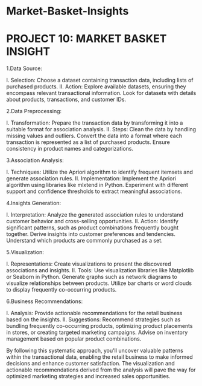 # Market-Basket-Insights
# PROJECT 10: MARKET BASKET INSIGHT

1.Data Source:

I.	Selection: Choose a dataset containing transaction data, including lists of purchased products.
II.	Action: Explore available datasets, ensuring they encompass relevant transactional information. Look for datasets with details about products, transactions, and customer IDs.

2.Data Preprocessing:

I.	Transformation: Prepare the transaction data by transforming it into a suitable format for association analysis.
II.	Steps: Clean the data by handling missing values and outliers. Convert the data into a format where each transaction is represented as a list of purchased products. Ensure consistency in product names and categorizations.

3.Association Analysis:

I.	Techniques: Utilize the Apriori algorithm to identify frequent itemsets and generate association rules.
II.	Implementation: Implement the Apriori algorithm using libraries like mlxtend in Python. Experiment with different support and confidence thresholds to extract meaningful associations.

4.Insights Generation:

I.	Interpretation: Analyze the generated association rules to understand customer behavior and cross-selling opportunities.
II.	Action: Identify significant patterns, such as product combinations frequently bought together. Derive insights into customer preferences and tendencies. Understand which products are commonly purchased as a set.

5.Visualization:

I.	Representations: Create visualizations to present the discovered associations and insights.
II.	Tools: Use visualization libraries like Matplotlib or Seaborn in Python. Generate graphs such as network diagrams to visualize relationships between products. Utilize bar charts or word clouds to display frequently co-occurring products.

6.Business Recommendations:

I.	Analysis: Provide actionable recommendations for the retail business based on the insights.
II.	Suggestions: Recommend strategies such as bundling frequently co-occurring products, optimizing product placements in stores, or creating targeted marketing campaigns. Advise on inventory management based on popular product combinations.

By following this systematic approach, you'll uncover valuable patterns within the transactional data, enabling the retail business to make informed decisions and enhance customer satisfaction. The visualization and actionable recommendations derived from the analysis will pave the way for optimized marketing strategies and increased sales opportunities.
